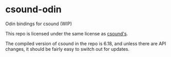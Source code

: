 # csound-odin
Odin bindings for csound (WIP)

This repo is licensed under the same license as [csound's](https://github.com/csound/csound/?tab=LGPL-2.1-1-ov-file#readme).

The compiled version of csound in the repo is 6.18, and unless there are API changes, it should be fairly easy to switch out for updates.
